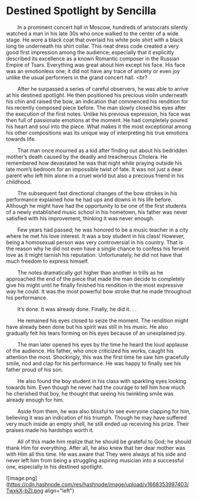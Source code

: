 # Destined Spotlight by Sencilla

⠀⠀⠀In a prominent concert hall in Moscow, hundreds of aristocrats silently watched a
man in his late 30s who once walked to the center of a wide stage. He wore a black
coat that overlaid his white polo shirt with a black long tie underneath his shirt collar.
This neat dress code created a very good first impression among the audience;
especially that it explicitly described its excellence as a known Romantic composer in
the Russian Empire of Tsars. Everything was great about him except his face. His face
was an emotionless one; it did not have any trace of anxiety or even joy unlike the usual
performers in the grand concert hall. <br?

⠀⠀⠀After he surpassed a series of careful observers, he was able to arrive at his
destined spotlight. He then positioned his precious violin underneath his chin and raised
the bow, an indication that commenced his rendition for his recently composed piece
before. The man slowly closed his eyes after the execution of the first notes. Unlike his
previous expression, his face was then full of passionate emotions at the moment. He
had completely poured his heart and soul into the piece. What makes it the most
exceptional among his other compositions was its unique way of interpreting his true
emotions towards life.<br>

⠀⠀⠀That man once mourned as a kid after finding out about his bedridden mother’s
death caused by the deadly and treacherous Cholera. He remembered how devastated
he was that night while praying outside his late mom’s bedroom for an impossible twist
of fate. It was not just a dear parent who left him alone in a cruel world but also a
precious friend in his childhood.<br>

⠀⠀⠀The subsequent fast directional changes of the bow strokes in his performance
explained how he had ups and downs in his life before. Although he might have had the
opportunity to be one of the first students of a newly established music school in his
hometown, his father was never satisfied with his improvement, thinking it was never
enough.<br>

⠀⠀⠀Few years had passed; he was honored to be a music teacher in a city where he
met his love interest. It was a boy student in his class! However, being a homosexual
person was very controversial in his country. That is the reason why he did not even
have a single chance to confess his fervent love as it might tarnish his reputation.
Unfortunately, he did not have that much freedom to express himself.<br>

⠀⠀⠀The notes dramatically got higher than another in trills as he approached the end
of the piece that made the man decide to completely give his might until he finally
finished his rendition in the most expressive way he could. It was the most powerful bow
stroke that he made throughout his performance.<br>

⠀⠀⠀It’s done. It was already done. Finally, he did it. . .<br>

⠀⠀⠀He remained his eyes closed to seize the moment. The rendition might have
already been done but his spirit was still in his music. He also gradually felt his tears
forming on his eyes because of an unexplained joy.<br>

⠀⠀⠀The man later opened his eyes by the time he heard the loud applause of the
audience. His father, who once criticized his works, caught his attention the most.
Shockingly, this was the first time he saw him gracefully smile, nod and clap for his
performance. He was happy to finally see his father proud of his son.<br>

⠀⠀⠀He also found the boy student in his class with sparkling eyes looking towards
him. Even though he never had the courage to tell him how much he cherished that boy,
he thought that seeing his twinkling smile was already enough for him.<br>

⠀⠀⠀Aside from them, he was also blissful to see everyone clapping for him, believing
it was an indication of his triumph. Though he may have suffered very much inside an
empty shell, he still ended up receiving his prize. Their praises made his hardships
worth it.<br>

⠀⠀⠀All of this made him realize that he should be grateful to God; he should thank
Him for everything. After all, he also knew that her dear mother was with Him all this
time. He was aware that They were always at his side and never left him from being a
struggling aspiring musician into a successful one, especially in his destined spotlight.<br>


![image.png](https://cdn.hashnode.com/res/hashnode/image/upload/v1668353997403/TwxkX-bZI.png align="left")
